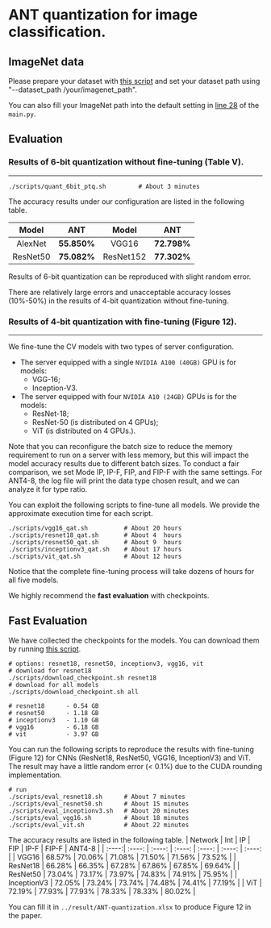 # ANT quantization for image classification.
## ImageNet data

Please prepare your dataset with [this script](https://github.com/pytorch/examples/blob/main/imagenet/extract_ILSVRC.sh) and set your dataset path using "--dataset_path /your/imagenet_path".

You can also fill your ImageNet path into the default setting in [line 28](https://github.com/clevercool/ANT_Micro22/blob/main/ant_quantization/ImageNet/main.py#L28) of the `main.py`.

## Evaluation 

### Results of 6-bit quantization without fine-tuning (Table V).
---

```shell
./scripts/quant_6bit_ptq.sh         # About 3 minutes
```
The accuracy results under our configuration are listed in the following table. 

| Model | ANT  | Model | ANT | 
| :----:| :----: | :----: | :----: | 
| AlexNet | **55.850%** | VGG16 | **72.798%** | 
| ResNet50 | **75.082%** | ResNet152 | **77.302%** |

Results of 6-bit quantization can be reproduced with slight random error. 

There are relatively large errors and unacceptable accuracy losses (10%-50%) in the results of 4-bit quantization without fine-tuning.

### Results of 4-bit quantization with fine-tuning (Figure 12).
---
We fine-tune the CV models with two types of server configuration.
- The server equipped with a single `NVIDIA A100 (40GB)` GPU is for models:
    - VGG-16;
    - Inception-V3.
- The server equipped with four `NVIDIA A10 (24GB)` GPUs is for the models:
    - ResNet-18;
    - ResNet-50 (is distributed on 4 GPUs);
    - ViT (is distributed on 4 GPUs.).

Note that you can reconfigure the batch size to reduce the memory requirement to run on a server with less memory, but this will impact the model accuracy results due to different batch sizes.
To conduct a fair comparison, we set Mode IP, IP-F, FIP, and FIP-F with the same settings.
For ANT4-8, the log file will print the data type chosen result, and we can analyze it for type ratio.

You can exploit the following scripts to fine-tune all models. We provide the approximate execution time for each script.

```shell
./scripts/vgg16_qat.sh          # About 20 hours
./scripts/resnet18_qat.sh       # About 4  hours
./scripts/resnet50_qat.sh       # About 9  hours
./scripts/inceptionv3_qat.sh    # About 17 hours
./scripts/vit_qat.sh            # About 12 hours
```
Notice that the complete fine-tuning process will take dozens of hours for all five models. 

We highly recommend the **fast evaluation** with checkpoints.
## Fast Evaluation

We have collected the checkpoints for the models. You can download them by running [this script](./scripts/download_checkpoint.sh). 

```shell 
# options: resnet18, resnet50, inceptionv3, vgg16, vit
# download for resnet18
./scripts/download_checkpoint.sh resnet18
# download for all models
./scripts/download_checkpoint.sh all

# resnet18      - 0.54 GB
# resnet50      - 1.18 GB
# inceptionv3   - 1.10 GB
# vgg16         - 6.18 GB
# vit           - 3.97 GB
```
You can run the following scripts to reproduce the results with fine-tuning (Figure 12) for CNNs (ResNet18, ResNet50, VGG16, InceptionV3) and ViT. The result may have a little random error (< 0.1%) due to the CUDA rounding implementation.
```shell
# run
./scripts/eval_resnet18.sh      # About 7 minutes
./scripts/eval_resnet50.sh      # About 15 minutes
./scripts/eval_inceptionv3.sh   # About 20 minutes
./scripts/eval_vgg16.sh         # About 18 minutes
./scripts/eval_vit.sh           # About 22 minutes

```

The accuracy results are listed in the following table. 
| Network | Int  | IP | FIP | IP-F | FIP-F | ANT4-8 |
| :----:| :----: | :----: | :----: | :----: | :----: | :----: |
| VGG16 | 68.57% | 70.06% | 71.08% | 71.50% | 71.56% | 73.52% |
| ResNet18 | 66.28% | 66.35% | 67.28% | 67.86% | 67.85% | 69.64% |
| ResNet50 | 73.04% | 73.17% | 73.97% | 74.83% | 74.91% | 75.95% |
| InceptionV3 | 72.05% | 73.24% | 73.74% | 74.48% | 74.41% | 77.19% |
| ViT | 72.19% | 77.93% | 77.93% | 78.33% | 78.33% | 80.02% |

You can fill it in `../result/ANT-quantization.xlsx` to produce Figure 12 in the paper.